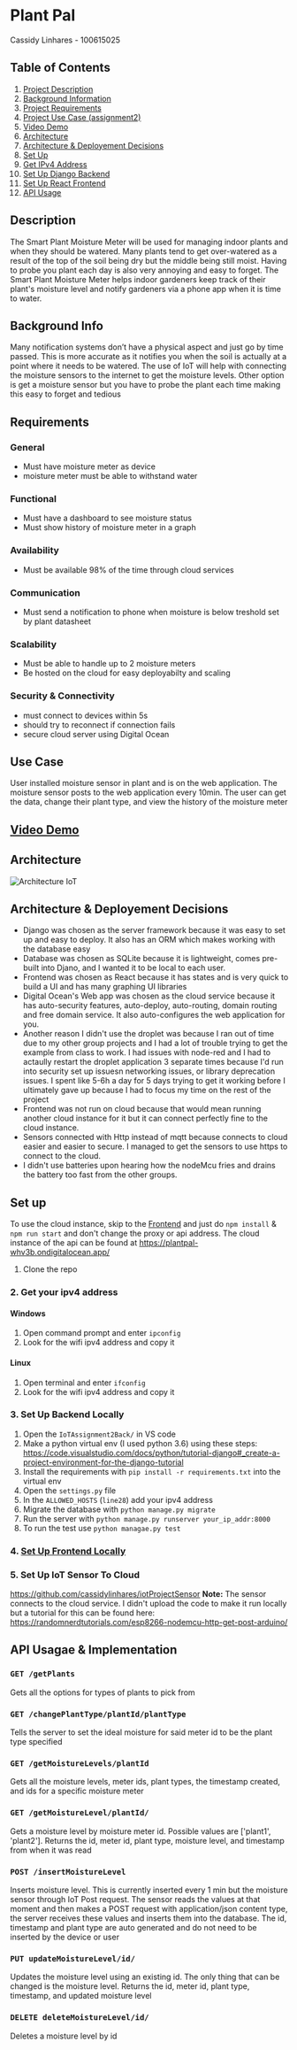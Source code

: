 # Plant Pal
Cassidy Linhares - 100615025

## Table of Contents
1. [Project Description](#desc)  
2. [Background Information](#bkgd) 
3. [Project Requirements](#req)   
4. [Project Use Case (assignment2)](#usecase) 
5. [Video Demo](#demo)  
6. [Architecture](#arch) 
7. [Architecture & Deployement Decisions](#arch-deploy-des)
8. [Set Up](#setup)  
9. [Get IPv4 Address](#ipv4)  
10. [Set Up Django Backend](#back)  
11. [Set Up React Frontend](#front)  
12. [API Usage](#api)  

## Description <a name="desc"></a>
The Smart Plant Moisture Meter will be used for managing indoor plants and when they should be watered. Many plants tend to get over-watered as a result of the top of the soil being dry but the middle being still moist. Having to probe you plant each day is also very annoying and easy to forget. The Smart Plant Moisture Meter helps indoor gardeners keep track of their plant's moisture level and notify gardeners via a phone app when it is time to water.
## Background Info <a name="bkgd"></a>
Many notification systems don’t have a physical aspect and just go by time passed. This is more accurate as it notifies you when the soil is actually at a point where it needs to be watered. The use of IoT will help with connecting the moisture sensors to the internet to get the moisture levels.  Other option is get a moisture sensor but you have to probe the plant each time making this easy to forget and tedious
## Requirements <a name="req"></a>
### General
- Must have moisture meter as device
- moisture meter must be able to withstand water
### Functional
- Must have a dashboard to see moisture status
- Must show history of moisture meter in a graph
### Availability
- Must be available 98% of the time through cloud services
### Communication
- Must send a notification to phone when moisture is below treshold set by plant datasheet
### Scalability
- Must be able to handle up to 2 moisture meters
- Be hosted on the cloud for easy deployabilty and scaling
### Security & Connectivity
- must connect to devices within 5s
- should try to reconnect if connection fails
- secure cloud server using Digital Ocean

## Use Case <a name="usecase"></a>
User installed moisture sensor in plant and is on the web application. The moisture sensor posts to the web application every 10min. 
The user can get the data, change their plant type, and view the history of the moisture meter

## [Video Demo](https://photos.app.goo.gl/kPCUTtyuuAzvgX7WA) <a name="demo"></a>

## Architecture <a name="arch"></a>
![Architecture IoT](https://user-images.githubusercontent.com/30815527/144935475-1a68c642-83c5-45c6-9da5-694828a5c8aa.png)

## Architecture & Deployement Decisions <a name="arch-deploy-des"></a>
- Django was chosen as the server framework because it was easy to set up and easy to deploy. It also has an ORM which makes working with the database easy
- Database was chosen as SQLite because it is lightweight, comes pre-built into Djano, and I wanted it to be local to each user.
- Frontend was chosen as React because it has states and is very quick to build a UI and has many graphing UI libraries
- Digital Ocean's Web app was chosen as the cloud service because it has auto-security features, auto-deploy, auto-routing, domain routing and free domain service. It also auto-configures the web application for you.   
- Another reason I didn't use the droplet was because I ran out of time due to my other group projects and I had a lot of trouble trying to get the example from class to work. I had issues with node-red and I had to actaully restart the droplet application 3 separate times because I'd run into security set up issuesn networking issues, or library deprecation issues. I spent like 5-6h a day for 5 days trying to get it working before I ultimately gave up because I had to focus my time on the rest of the project
- Frontend was not run on cloud because that would mean running another cloud instance for it but it can connect perfectly fine to the cloud instance.
- Sensors connected with Http instead of mqtt because connects to cloud easier and easier to secure. I managed to get the sensors to use https to connect to the cloud. 
- I didn't use batteries upon hearing how the nodeMcu fries and drains the battery too fast from the other groups. 

## Set up <a name="setup"></a>
To use the cloud instance, skip to the [Frontend](#front) and just do `npm install` & `npm run start` and don't change the proxy or api address.
The cloud instance of the api can be found at https://plantpal-whv3b.ondigitalocean.app/
1. Clone the repo
### 2. Get your ipv4 address <a name="ipv4"></a>
#### Windows
1. Open command prompt and enter `ipconfig`
2. Look for the wifi ipv4 address and copy it
#### Linux
1. Open terminal and enter `ifconfig`
2. Look for the wifi ipv4 address and copy it

### 3. Set Up Backend Locally <a name="back"></a>
1. Open the `IoTAssignment2Back/` in VS code
2. Make a python virtual env (I used python 3.6) using these steps: https://code.visualstudio.com/docs/python/tutorial-django#_create-a-project-environment-for-the-django-tutorial
3. Install the requirements with `pip install -r requirements.txt` into the virtual env
4. Open the `settings.py` file
5. In the `ALLOWED_HOSTS` (`line28`) add your ipv4 address
6. Migrate the database with `python manage.py migrate`
7. Run the server with `python manage.py runserver your_ip_addr:8000` 
8. To run the test use `python managae.py test`

### 4. [Set Up Frontend Locally](https://github.com/cassidylinhares/iotProjectWebFront#setup-) <a name="front"></a>

### 5. Set Up IoT Sensor To Cloud <a name="sensor"></a>
https://github.com/cassidylinhares/iotProjectSensor
**Note:** The sensor connects to the cloud service. I didn't upload the code to make it run locally but a tutorial for this can be found here: https://randomnerdtutorials.com/esp8266-nodemcu-http-get-post-arduino/

## API Usagae & Implementation <a name="api"></a>
### `GET /getPlants`
Gets all the options for types of plants to pick from
### `GET /changePlantType/plantId/plantType`
Tells the server to set the ideal moisture for said meter id to be the plant type specified
### `GET /getMoistureLevels/plantId`
Gets all the moisture levels, meter ids, plant types, the timestamp created, and ids for a specific moisture meter
### `GET /getMoistureLevel/plantId/`
Gets a moisture level by moisture meter id. Possible values are ['plant1', 'plant2']. Returns the id, meter id, plant type, moisture level, and timestamp from when it was read
### `POST /insertMoistureLevel`
Inserts moisture level. This is currently inserted every 1 min but the moisture sensor through IoT Post request. The sensor reads the values at that moment and then makes a POST request with application/json content type, the server receives these values and inserts them into the database. The id, timestamp and plant type are auto generated and do not need to be inserted by the device or user
### `PUT updateMoistureLevel/id/`
Updates the moisture level using an existing id. The only thing that can be changed is the moisture level. Returns the id, meter id, plant type, timestamp, and updated moisture level
### `DELETE deleteMoistureLevel/id/`
Deletes a moisture level by id
